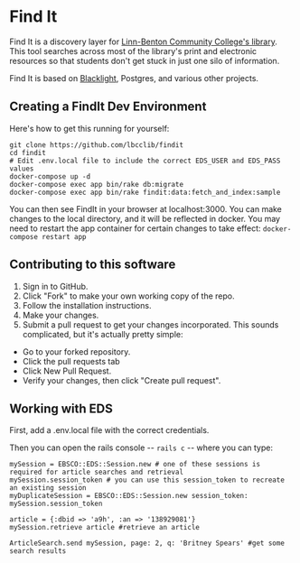 # Find It

Find It is a discovery layer for [Linn-Benton Community College's library](http://library.linnbenton.edu/).  This tool searches across most of the library's print and electronic resources so that students don't get stuck in just one silo of information.

Find It is based on [Blacklight](http://projectblacklight.org/), Postgres, and various other projects.

## Creating a FindIt Dev Environment

Here's how to get this running for yourself:

```
git clone https://github.com/lbcclib/findit
cd findit
# Edit .env.local file to include the correct EDS_USER and EDS_PASS values
docker-compose up -d
docker-compose exec app bin/rake db:migrate
docker-compose exec app bin/rake findit:data:fetch_and_index:sample
```

You can then see FindIt in your browser at localhost:3000.  You can make changes to the local directory, and it will be reflected in docker.  You may need to restart the app container for certain changes to take effect: `docker-compose restart app`


## Contributing to this software

1. Sign in to GitHub.
2. Click "Fork" to make your own working copy of the repo.
3. Follow the installation instructions.
4. Make your changes.
5. Submit a pull request to get your changes incorporated. This sounds complicated, but it's actually pretty simple:
  * Go to your forked repository.
  * Click the pull requests tab
  * Click New Pull Request.
  * Verify your changes, then click "Create pull request".

## Working with EDS

First, add a .env.local file with the correct credentials.

Then you can open the rails console -- `rails c` -- where you can type:

```
mySession = EBSCO::EDS::Session.new # one of these sessions is required for article searches and retrieval
mySession.session_token # you can use this session_token to recreate an existing session
myDuplicateSession = EBSCO::EDS::Session.new session_token: mySession.session_token

article = {:dbid => 'a9h', :an => '138929081'}
mySession.retrieve article #retrieve an article

ArticleSearch.send mySession, page: 2, q: 'Britney Spears' #get some search results
```
